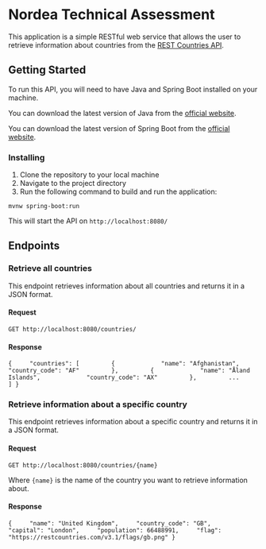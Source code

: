 Nordea Technical Assessment
=======================

This application is a simple RESTful web service that allows the user to retrieve information about countries from the [REST Countries API](https://restcountries.com/).

Getting Started
---------------

To run this API, you will need to have Java and Spring Boot installed on your machine.

You can download the latest version of Java from the [official website](https://www.java.com/en/download/).

You can download the latest version of Spring Boot from the [official website](https://spring.io/projects/spring-boot).

### Installing

1.  Clone the repository to your local machine
2.  Navigate to the project directory
3.  Run the following command to build and run the application:

`mvnw spring-boot:run`

This will start the API on `http://localhost:8080/`


Endpoints
---------

### Retrieve all countries

This endpoint retrieves information about all countries and returns it in a JSON format.

#### Request

`GET http://localhost:8080/countries/`

#### Response

`{     "countries": [         {             "name": "Afghanistan",             "country_code": "AF"         },         {             "name": "Åland Islands",             "country_code": "AX"         },         ...     ] }`

### Retrieve information about a specific country

This endpoint retrieves information about a specific country and returns it in a JSON format.

#### Request

`GET http://localhost:8080/countries/{name}`

Where `{name}` is the name of the country you want to retrieve information about.

#### Response

`{     "name": "United Kingdom",     "country_code": "GB",     "capital": "London",     "population": 66488991,     "flag": "https://restcountries.com/v3.1/flags/gb.png" }`